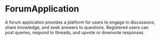 # ForumApplication
A forum application provides a platform for users to engage in discussions, share knowledge, and  seek answers to questions. Registered users can post queries, respond to threads, and upvote or  downvote responses. 
